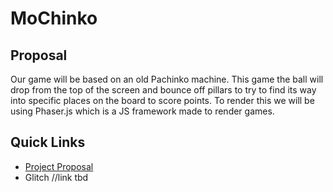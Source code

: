 # MoChinko

## Proposal
Our game will be based on an old Pachinko machine. This game the ball will drop from the top of the screen and bounce off pillars to try to find its way  into specific places on the board to score points. To render this we will be using Phaser.js which is a JS framework made to render games. 

## Quick Links
- [Project Proposal](https://docs.google.com/document/d/1ewXVcOJNUv8_0JmZz4buoIFXYNsyA6-31OMzq7WuJc0/edit)
- Glitch //link tbd
